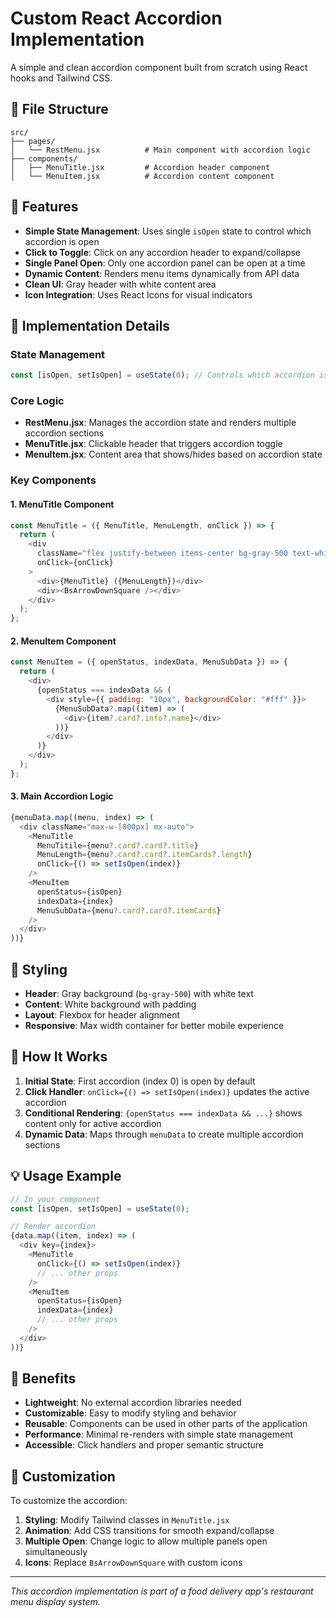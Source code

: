 # Custom React Accordion Implementation

A simple and clean accordion component built from scratch using React hooks and Tailwind CSS.

## 📁 File Structure

```
src/
├── pages/
│   └── RestMenu.jsx          # Main component with accordion logic
├── components/
│   ├── MenuTitle.jsx         # Accordion header component
│   └── MenuItem.jsx          # Accordion content component
```

## 🚀 Features

- **Simple State Management**: Uses single `isOpen` state to control which accordion is open
- **Click to Toggle**: Click on any accordion header to expand/collapse
- **Single Panel Open**: Only one accordion panel can be open at a time
- **Dynamic Content**: Renders menu items dynamically from API data
- **Clean UI**: Gray header with white content area
- **Icon Integration**: Uses React Icons for visual indicators

## 🔧 Implementation Details

### State Management
```javascript
const [isOpen, setIsOpen] = useState(0); // Controls which accordion is open
```

### Core Logic
- **RestMenu.jsx**: Manages the accordion state and renders multiple accordion sections
- **MenuTitle.jsx**: Clickable header that triggers accordion toggle
- **MenuItem.jsx**: Content area that shows/hides based on accordion state

### Key Components

#### 1. MenuTitle Component
```javascript
const MenuTitle = ({ MenuTitle, MenuLength, onClick }) => {
  return (
    <div
      className="flex justify-between items-center bg-gray-500 text-white px-2 cursor-pointer"
      onClick={onClick}
    >
      <div>{MenuTitle} ({MenuLength})</div>
      <div><BsArrowDownSquare /></div>
    </div>
  );
};
```

#### 2. MenuItem Component
```javascript
const MenuItem = ({ openStatus, indexData, MenuSubData }) => {
  return (
    <div>
      {openStatus === indexData && (
        <div style={{ padding: "10px", backgroundColor: "#fff" }}>
          {MenuSubData?.map((item) => (
            <div>{item?.card?.info?.name}</div>
          ))}
        </div>
      )}
    </div>
  );
};
```

#### 3. Main Accordion Logic
```javascript
{menuData.map((menu, index) => (
  <div className="max-w-[800px] mx-auto">
    <MenuTitle
      MenuTitile={menu?.card?.card?.title}
      MenuLength={menu?.card?.card?.itemCards?.length}
      onClick={() => setIsOpen(index)}
    />
    <MenuItem
      openStatus={isOpen}
      indexData={index}
      MenuSubData={menu?.card?.card?.itemCards}
    />
  </div>
))}
```

## 🎨 Styling

- **Header**: Gray background (`bg-gray-500`) with white text
- **Content**: White background with padding
- **Layout**: Flexbox for header alignment
- **Responsive**: Max width container for better mobile experience

## 🔄 How It Works

1. **Initial State**: First accordion (index 0) is open by default
2. **Click Handler**: `onClick={() => setIsOpen(index)}` updates the active accordion
3. **Conditional Rendering**: `{openStatus === indexData && ...}` shows content only for active accordion
4. **Dynamic Data**: Maps through `menuData` to create multiple accordion sections

## 💡 Usage Example

```javascript
// In your component
const [isOpen, setIsOpen] = useState(0);

// Render accordion
{data.map((item, index) => (
  <div key={index}>
    <MenuTitle 
      onClick={() => setIsOpen(index)}
      // ... other props
    />
    <MenuItem 
      openStatus={isOpen}
      indexData={index}
      // ... other props
    />
  </div>
))}
```

## 🌟 Benefits

- **Lightweight**: No external accordion libraries needed
- **Customizable**: Easy to modify styling and behavior
- **Reusable**: Components can be used in other parts of the application
- **Performance**: Minimal re-renders with simple state management
- **Accessible**: Click handlers and proper semantic structure

## 🔧 Customization

To customize the accordion:

1. **Styling**: Modify Tailwind classes in `MenuTitle.jsx`
2. **Animation**: Add CSS transitions for smooth expand/collapse
3. **Multiple Open**: Change logic to allow multiple panels open simultaneously
4. **Icons**: Replace `BsArrowDownSquare` with custom icons

---

*This accordion implementation is part of a food delivery app's restaurant menu display system.*
